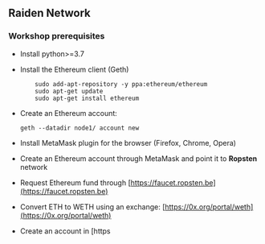 ## Raiden Network

### Workshop prerequisites

* Install python>=3.7

* Install the Ethereum client (Geth)

    ```
        sudo add-apt-repository -y ppa:ethereum/ethereum
        sudo apt-get update
        sudo apt-get install ethereum
    ```
* Create an Ethereum account:
    ```
    geth --datadir node1/ account new
    
    ```  

* Install MetaMask plugin for the browser (Firefox, Chrome, Opera)

* Create an Ethereum account through MetaMask and point it to **Ropsten** network

* Request Ethereum fund through [https://faucet.ropsten.be](https://faucet.ropsten.be)
 
* Convert ETH to WETH using an exchange: [https://0x.org/portal/weth](https://0x.org/portal/weth)
    
* Create an account in [https